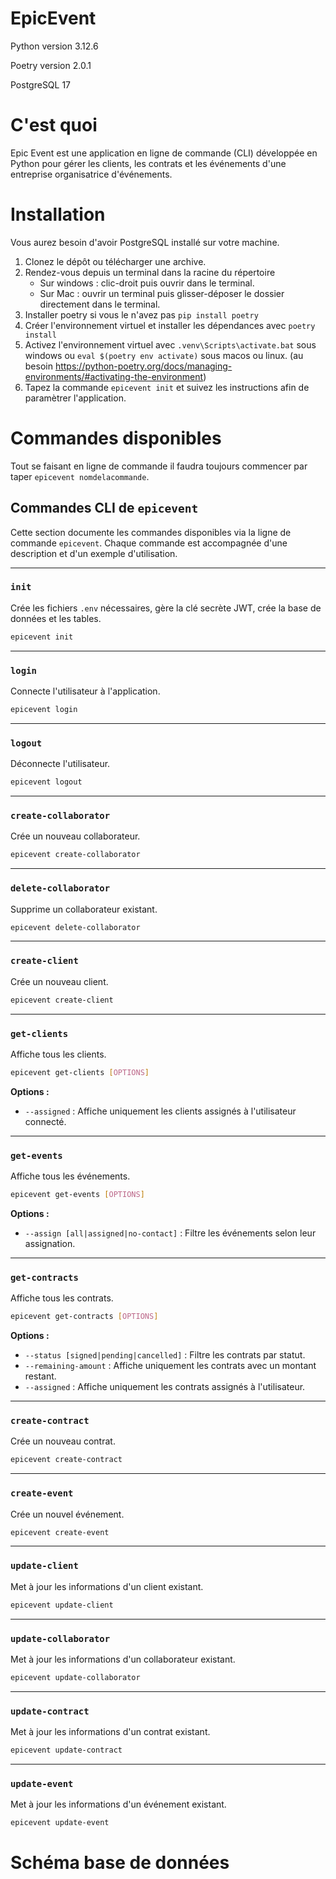 # EpicEvent

Python version 3.12.6

Poetry version 2.0.1

PostgreSQL 17

# C'est quoi
Epic Event est une application en ligne de commande (CLI) développée en Python pour gérer les clients, les contrats et les événements d'une entreprise organisatrice d'événements.

# Installation
Vous aurez besoin d'avoir PostgreSQL installé sur votre machine.
1. Clonez le dépôt ou télécharger une archive.
2. Rendez-vous depuis un terminal dans la racine du répertoire
   - Sur windows : clic-droit puis ouvrir dans le terminal.
   - Sur Mac : ouvrir un terminal puis glisser-déposer le dossier directement dans le terminal.
3. Installer poetry si vous le n'avez pas ```pip install poetry```
4. Créer l'environnement virtuel et installer les dépendances avec ```poetry install```
5. Activez l'environnement virtuel avec ```.venv\Scripts\activate.bat``` sous windows ou ```eval $(poetry env activate)``` sous macos ou linux. (au besoin https://python-poetry.org/docs/managing-environments/#activating-the-environment)
6. Tapez la commande ```epicevent init``` et suivez les instructions afin de paramètrer l'application.

# Commandes disponibles
Tout se faisant en ligne de commande il faudra toujours commencer par taper ```epicevent nomdelacommande```.

## Commandes CLI de `epicevent`

Cette section documente les commandes disponibles via la ligne de commande `epicevent`. Chaque commande est accompagnée d'une description et d'un exemple d'utilisation.

---

### `init`
Crée les fichiers `.env` nécessaires, gère la clé secrète JWT, crée la base de données et les tables.

```bash
epicevent init
```

---

### `login`
Connecte l'utilisateur à l'application.

```bash
epicevent login
```

---

### `logout`
Déconnecte l'utilisateur.

```bash
epicevent logout
```

---

### `create-collaborator`
Crée un nouveau collaborateur.

```bash
epicevent create-collaborator
```

---

### `delete-collaborator`
Supprime un collaborateur existant.

```bash
epicevent delete-collaborator
```

---

### `create-client`
Crée un nouveau client.

```bash
epicevent create-client
```

---

### `get-clients`
Affiche tous les clients.

```bash
epicevent get-clients [OPTIONS]
```

**Options :**
- `--assigned` : Affiche uniquement les clients assignés à l'utilisateur connecté.

---

### `get-events`
Affiche tous les événements.

```bash
epicevent get-events [OPTIONS]
```

**Options :**
- `--assign [all|assigned|no-contact]` : Filtre les événements selon leur assignation.

---

### `get-contracts`
Affiche tous les contrats.

```bash
epicevent get-contracts [OPTIONS]
```

**Options :**
- `--status [signed|pending|cancelled]` : Filtre les contrats par statut.
- `--remaining-amount` : Affiche uniquement les contrats avec un montant restant.
- `--assigned` : Affiche uniquement les contrats assignés à l'utilisateur.

---

### `create-contract`
Crée un nouveau contrat.

```bash
epicevent create-contract
```

---

### `create-event`
Crée un nouvel événement.

```bash
epicevent create-event
```

---

### `update-client`
Met à jour les informations d'un client existant.

```bash
epicevent update-client
```

---

### `update-collaborator`
Met à jour les informations d'un collaborateur existant.

```bash
epicevent update-collaborator
```

---

### `update-contract`
Met à jour les informations d'un contrat existant.

```bash
epicevent update-contract
```

---

### `update-event`
Met à jour les informations d'un événement existant.

```bash
epicevent update-event
```


# Schéma base de données
